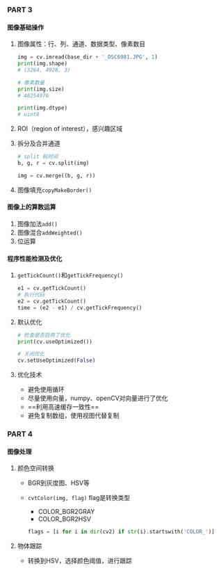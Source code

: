 ### PART 3

#### 图像基础操作

1. 图像属性：行、列、通道、数据类型、像素数目

   ```python
   img = cv.imread(base_dir + '_DSC6981.JPG', 1)
   print(img.shape)
   # (3264, 4928, 3)
   
   # 像素数量
   print(img.size)
   # 48254976
   
   print(img.dtype)
   # uint8
   ```

2. ROI（region of interest），感兴趣区域

3. 拆分及合并通道

   ```python
   # split 耗时间
   b, g, r = cv.split(img)
   
   img = cv.merge((b, g, r))
   ```

4. 图像填充`copyMakeBorder()`



#### 图像上的算数运算

1. 图像加法`add()`
2. 图像混合`addWeighted()`
3. 位运算



#### 程序性能检测及优化

1. `getTickCount()`和`getTickFrequency()`

   ```python
   e1 = cv.getTickCount()
   # 执行代码
   e2 = cv.getTickCount()
   time = (e2 - e1) / cv.getTickFrequency()
   ```

2. 默认优化

   ```python
   # 检查是否启用了优化
   print(cv.useOptimized())
   
   # 关闭优化
   cv.setUseOptimized(False)
   ```

3. 优化技术

   - 避免使用循环
   - 尽量使用向量，numpy、openCV对向量进行了优化
   - ==利用高速缓存一致性==
   - 避免复制数组，使用视图代替复制



### PART 4

#### 图像处理

1. 颜色空间转换

   - BGR到灰度图、HSV等

   - `cvtColor(img, flag)` flag是转换类型

     - COLOR_BGR2GRAY
     - COLOR_BGR2HSV

     ```python
     flags = [i for i in dir(cv2) if str(i).startswith('COLOR_')]
     ```

2. 物体跟踪

   - 转换到HSV，选择颜色阈值，进行跟踪

   

